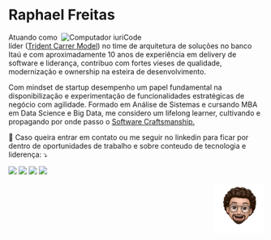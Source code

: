 <h1>Raphael Freitas</h1>

<img src="https://raw.githubusercontent.com/MicaelliMedeiros/micaellimedeiros/master/image/computer-illustration.png" min-width="400px" max-width="400px" width="400px" align="right" alt="Computador iuriCode">

<p align="left"> 
    Atuando como líder (<a href="https://www.thekua.com/atwork/2019/02/the-trident-model-of-career-development/">Trident Carrer Model</a>) no time de arquitetura de soluções no banco Itaú e com aproximadamente 10 anos de experiência em delivery de software e liderança, contribuo com fortes vieses de qualidade, modernização e ownership na esteira de  desenvolvimento. 
</p>

<p align="left">
    Com mindset de startup desempenho um papel fundamental na disponibilização e experimentação de funcionalidades estratégicas de negócio com agilidade.
    Formado em Análise de Sistemas e cursando MBA em Data Science e Big Data, me considero um lifelong learner, cultivando e propagando por onde passo o <a href="https://bytesdontbite.com/2010/10/18/o-que-e-software-craftsmanship/">Software Craftsmanship.</a>

</p>

<p align="left">
  💌 Caso queira entrar em contato ou me seguir no linkedin para ficar por dentro de oportunidades de trabalho e sobre conteudo de tecnologia e liderença: ⤵️
</p>

<p align="left">

  <a href="https://twitter.com/jraphadeveloper" alt="Twitter">
  <img src="https://img.shields.io/badge/-Twitter-1ca0f1?style=flat-square&labelColor=1ca0f1&logo=twitter&logoColor=white&link=https://twitter.com/jraphadeveloper" /></a>

  <a href="https://www.linkedin.com/in/raphael-freitas-santos/" alt="Linkedin">
  <img src="https://img.shields.io/badge/-Linkedin-0e76a8?style=flat-square&logo=Linkedin&logoColor=white&link=https://www.linkedin.com/in/raphael-freitas-santos/" /></a>

  <a href="https://mail.google.com/mail/?view=cm&fs=1&tf=1&to=raphael.freitas.pessoal@gmail.com" alt="Gmail">
  <img src="https://img.shields.io/badge/-Gmail-FF0000?style=flat-square&labelColor=FF0000&logo=gmail&logoColor=white&link=https://mail.google.com/mail/?view=cm&fs=1&tf=1&to=raphael.freitas.pessoal@gmail.com" /></a>

  <a href="https://wa.me/5511992631777" alt="WhatsApp">
  <img src="https://img.shields.io/badge/-WhatsApp-25d366?style=flat-square&labelColor=25d366&logo=whatsapp&logoColor=white&link=https://wa.me/5511992631777"/></a>

</p>  

<p align="right">
  <img src="./static/mimoje.png" min-width="45px" max-width="45px" width="100x" alt="Computador iuriCode">
</p>
